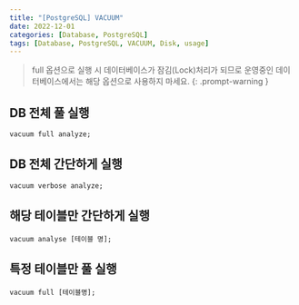 ```yaml
---
title: "[PostgreSQL] VACUUM"
date: 2022-12-01
categories: [Database, PostgreSQL]
tags: [Database, PostgreSQL, VACUUM, Disk, usage]
---
```


> full 옵션으로 실행 시 데이터베이스가 잠김(Lock)처리가 되므로 운영중인 데이터베이스에서는 해당 옵션으로 사용하지 마세요.
{: .prompt-warning }

## DB 전체 풀 실행
```terminal
vacuum full analyze;
```

## DB 전체 간단하게 실행
```terminal
vacuum verbose analyze;
```

## 해당 테이블만 간단하게 실행
```terminal
vacuum analyse [테이블 명];
```

## 특정 테이블만 풀 실행
```terminal
vacuum full [테이블명];
```
